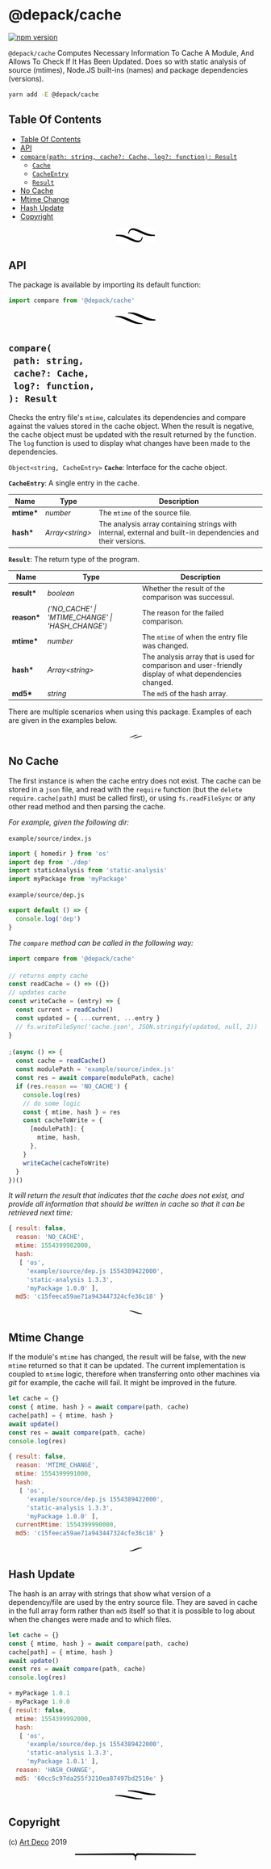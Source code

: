 # @depack/cache

[![npm version](https://badge.fury.io/js/%40depack%2Fcache.svg)](https://npmjs.org/package/@depack/cache)

`@depack/cache` Computes Necessary Information To Cache A Module, And Allows To Check If It Has Been Updated. Does so with static analysis of source (mtimes), Node.JS built-ins (names) and package dependencies (versions).

```sh
yarn add -E @depack/cache
```

## Table Of Contents

- [Table Of Contents](#table-of-contents)
- [API](#api)
- [`compare(path: string, cache?: Cache, log?: function): Result`](#comparepath-stringcache-cachelog-function-result)
  * [`Cache`](#type-cache)
  * [`CacheEntry`](#type-cacheentry)
  * [`Result`](#type-result)
- [No Cache](#no-cache)
- [Mtime Change](#mtime-change)
- [Hash Update](#hash-update)
- [Copyright](#copyright)

<p align="center"><a href="#table-of-contents"><img src=".documentary/section-breaks/0.svg?sanitize=true"></a></p>

## API

The package is available by importing its default function:

```js
import compare from '@depack/cache'
```

<p align="center"><a href="#table-of-contents"><img src=".documentary/section-breaks/1.svg?sanitize=true"></a></p>

## `compare(`<br/>&nbsp;&nbsp;`path: string,`<br/>&nbsp;&nbsp;`cache?: Cache,`<br/>&nbsp;&nbsp;`log?: function,`<br/>`): Result`

Checks the entry file's `mtime`, calculates its dependencies and compare against the values stored in the cache object. When the result is negative, the cache object must be updated with the result returned by the function. The `log` function is used to display what changes have been made to the dependencies.

`Object<string, CacheEntry>` __<a name="type-cache">`Cache`</a>__: Interface for the cache object.

__<a name="type-cacheentry">`CacheEntry`</a>__: A single entry in the cache.

|    Name    |         Type          |                                                 Description                                                 |
| ---------- | --------------------- | ----------------------------------------------------------------------------------------------------------- |
| __mtime*__ | _number_              | The `mtime` of the source file.                                                                             |
| __hash*__  | _Array&lt;string&gt;_ | The analysis array containing strings with internal, external and built-in dependencies and their versions. |

__<a name="type-result">`Result`</a>__: The return type of the program.

|    Name     |                       Type                        |                                              Description                                               |
| ----------- | ------------------------------------------------- | ------------------------------------------------------------------------------------------------------ |
| __result*__ | _boolean_                                         | Whether the result of the comparison was successul.                                                    |
| __reason*__ | _('NO_CACHE' \| 'MTIME_CHANGE' \| 'HASH_CHANGE')_ | The reason for the failed comparison.                                                                  |
| __mtime*__  | _number_                                          | The `mtime` of when the entry file was changed.                                                        |
| __hash*__   | _Array&lt;string&gt;_                             | The analysis array that is used for comparison and user-friendly display of what dependencies changed. |
| __md5*__    | _string_                                          | The `md5` of the hash array.                                                                           |

There are multiple scenarios when using this package. Examples of each are given in the examples below.

<p align="center"><a href="#table-of-contents"><img src=".documentary/section-breaks/2.svg?sanitize=true" width="25"></a></p>

## No Cache

The first instance is when the cache entry does not exist. The cache can be stored in a `json` file, and read with the `require` function (but the `delete require.cache[path]` must be called first), or using `fs.readFileSync` or any other read method and then parsing the cache.

_For example, given the following dir:_

`example/source/index.js`
```js
import { homedir } from 'os'
import dep from './dep'
import staticAnalysis from 'static-analysis'
import myPackage from 'myPackage'
```
`example/source/dep.js`
```js
export default () => {
  console.log('dep')
}
```

_The `compare` method can be called in the following way:_

```js
import compare from '@depack/cache'

// returns empty cache
const readCache = () => ({})
// updates cache
const writeCache = (entry) => {
  const current = readCache()
  const updated = { ...current, ...entry }
  // fs.writeFileSync('cache.json', JSON.stringify(updated, null, 2))
}

;(async () => {
  const cache = readCache()
  const modulePath = 'example/source/index.js'
  const res = await compare(modulePath, cache)
  if (res.reason == 'NO_CACHE') {
    console.log(res)
    // do some logic
    const { mtime, hash } = res
    const cacheToWrite = {
      [modulePath]: {
        mtime, hash,
      },
    }
    writeCache(cacheToWrite)
  }
})()
```

_It will return the result that indicates that the cache does not exist, and provide all information that should be written in cache so that it can be retrieved next time:_

```js
{ result: false,
  reason: 'NO_CACHE',
  mtime: 1554399982000,
  hash: 
   [ 'os',
     'example/source/dep.js 1554389422000',
     'static-analysis 1.3.3',
     'myPackage 1.0.0' ],
  md5: 'c15feeca59ae71a943447324cfe36c18' }
```

<p align="center"><a href="#table-of-contents"><img src=".documentary/section-breaks/3.svg?sanitize=true" width="25"></a></p>

## Mtime Change

If the module's `mtime` has changed, the result will be false, with the new `mtime` returned so that it can be updated. The current implementation is coupled to `mtime` logic, therefore when transferring onto other machines via _git_ for example, the cache will fail. It might be improved in the future.

```js
let cache = {}
const { mtime, hash } = await compare(path, cache)
cache[path] = { mtime, hash }
await update()
const res = await compare(path, cache)
console.log(res)
```
```js
{ result: false,
  reason: 'MTIME_CHANGE',
  mtime: 1554399991000,
  hash: 
   [ 'os',
     'example/source/dep.js 1554389422000',
     'static-analysis 1.3.3',
     'myPackage 1.0.0' ],
  currentMtime: 1554399990000,
  md5: 'c15feeca59ae71a943447324cfe36c18' }
```

<p align="center"><a href="#table-of-contents"><img src=".documentary/section-breaks/4.svg?sanitize=true" width="25"></a></p>

## Hash Update

The hash is an array with strings that show what version of a dependency/file are used by the entry source file. They are saved in cache in the full array form rather than `md5` itself so that it is possible to log about when the changes were made and to which files.

```js
let cache = {}
const { mtime, hash } = await compare(path, cache)
cache[path] = { mtime, hash }
await update()
const res = await compare(path, cache)
console.log(res)
```
```js
+ myPackage 1.0.1
- myPackage 1.0.0
{ result: false,
  mtime: 1554399992000,
  hash: 
   [ 'os',
     'example/source/dep.js 1554389422000',
     'static-analysis 1.3.3',
     'myPackage 1.0.1' ],
  reason: 'HASH_CHANGE',
  md5: '60cc5c97da255f3210ea87497bd2510e' }
```

<p align="center"><a href="#table-of-contents"><img src=".documentary/section-breaks/5.svg?sanitize=true"></a></p>

## Copyright

(c) [Art Deco][1] 2019

[1]: https://artd.eco/depack

<p align="center"><a href="#table-of-contents"><img src=".documentary/section-breaks/-1.svg?sanitize=true"></a></p>